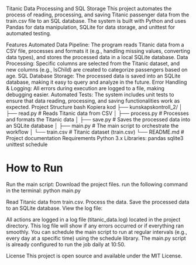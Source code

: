 Titanic Data Processing and SQL Storage
This project automates the process of reading, processing, and saving Titanic passenger data from the train.csv file to an SQL database. The system is built with Python and uses Pandas for data manipulation, SQLite for data storage, and unittest for automated testing.

Features
Automated Data Pipeline: The program reads Titanic data from a CSV file, processes and formats it (e.g., handling missing values, converting data types), and stores the processed data in a local SQLite database.
Data Processing: Specific columns are selected from the Titanic dataset, and new columns (e.g., IsChild) are created to categorize passengers based on age.
SQL Database Storage: The processed data is saved into an SQLite database, making it easy to query and analyze in the future.
Error Handling & Logging: All errors during execution are logged to a file, making debugging easier.
Automated Tests: The system includes unit tests to ensure that data reading, processing, and saving functionalities work as expected.
Project Structure
bash
Kopiera kod
├── kunskapskontroll_2/
│   ├── read.py              # Reads Titanic data from CSV
│   ├── process.py           # Processes and formats the Titanic data
│   ├── save.py              # Saves the processed data into an SQLite database
│   ├── main.py              # The main script to orchestrate the workflow
│   └── train.csv            # Titanic dataset (train.csv)
└── README.md                # Project documentation
Requirements
Python 3.x
Libraries:
pandas
sqlite3 
unittest
schedule 

# How to Run
Run the main script:
Download the project files.
run the following command in the terminal:
python main.py

Read Titanic data from train.csv.
Process the data.
Save the processed data to an SQLite database.
View the log file:

All actions are logged in a log file (titanic_data.log) located in the project directory. This log file will show if any errors occurred or if everything ran smoothly.
You can schedule the main script to run at regular intervals (e.g., every day at a specific time) using the schedule library. The main.py script is already configured to run the job daily at 10:50.

License
This project is open source and available under the MIT License.
